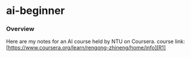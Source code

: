 # ai-beginner

### Overview

Here are my notes for an AI course held by NTU on Coursera.
course link: [https://www.coursera.org/learn/rengong-zhineng/home/info][R1]



[R1]: https://www.coursera.org/learn/rengong-zhineng/home/info